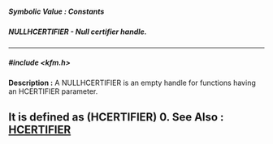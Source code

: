 ##### Symbolic Value : Constants
##### NULLHCERTIFIER - Null certifier handle.
---
##### #include <kfm.h>
**Description :**
A NULLHCERTIFIER is an empty handle for functions having an HCERTIFIER 
parameter.

It is defined as (HCERTIFIER) 0.
**See Also :**
[HCERTIFIER](D:/md_files/HCERTIFIER.md)
---

